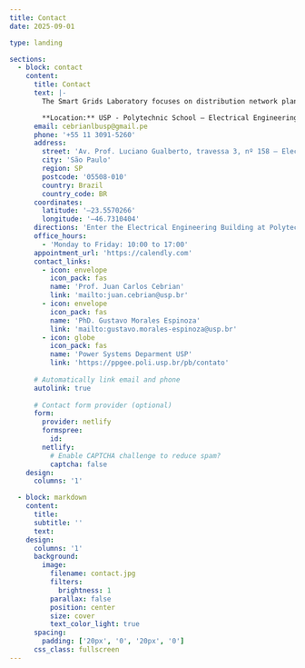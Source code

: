 ```yaml
---
title: Contact
date: 2025-09-01

type: landing

sections:
  - block: contact
    content:
      title: Contact
      text: |-
        The Smart Grids Laboratory focuses on distribution network planning, integration of distributed energy resources (DERs) such as PV and BESS, and the application of optimization algorithms. Our research also covers renewable energy topics and Industry 4.0, fostering collaboration with academia and the power sector through applied projects and student training.

        **Location:** USP - Polytechnic School – Electrical Engineering Building – **A2-38**, at the University of São Paulo (USP), Butantã campus.
      email: cebrianlbusp@gmail.pe
      phone: '+55 11 3091-5260'
      address:
        street: 'Av. Prof. Luciano Gualberto, travessa 3, nº 158 – Electrical Engineering Building'
        city: 'São Paulo'
        region: SP
        postcode: '05508-010'
        country: Brazil
        country_code: BR
      coordinates:
        latitude: '–23.5570266'
        longitude: '–46.7310404'
      directions: 'Enter the Electrical Engineering Building at Polytechnic School and go to Lab A2-38.'
      office_hours:
        - 'Monday to Friday: 10:00 to 17:00'
      appointment_url: 'https://calendly.com' 
      contact_links:
        - icon: envelope
          icon_pack: fas
          name: 'Prof. Juan Carlos Cebrian'
          link: 'mailto:juan.cebrian@usp.br'
        - icon: envelope
          icon_pack: fas
          name: 'PhD. Gustavo Morales Espinoza'
          link: 'mailto:gustavo.morales-espinoza@usp.br'
        - icon: globe
          icon_pack: fas
          name: 'Power Systems Deparment USP'
          link: 'https://ppgee.poli.usp.br/pb/contato'
    
      # Automatically link email and phone
      autolink: true
    
      # Contact form provider (optional)
      form:
        provider: netlify
        formspree:
          id:
        netlify:
          # Enable CAPTCHA challenge to reduce spam?
          captcha: false
    design:
      columns: '1'

  - block: markdown
    content:
      title:
      subtitle: ''
      text:
    design:
      columns: '1'
      background:
        image: 
          filename: contact.jpg
          filters:
            brightness: 1
          parallax: false
          position: center
          size: cover
          text_color_light: true
      spacing:
        padding: ['20px', '0', '20px', '0']
      css_class: fullscreen
---
```

